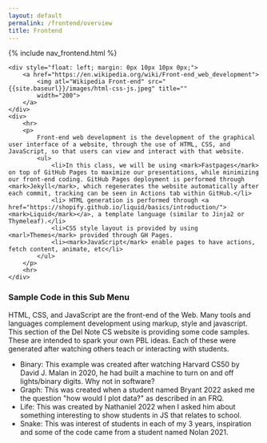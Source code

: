 ```yaml
---
layout: default
permalink: /frontend/overview
title: Frontend
---
```


{% include nav_frontend.html %}

<div>

    <div style="float: left; margin: 0px 10px 10px 0px;">
        <a href="https://en.wikipedia.org/wiki/Front-end_web_development">
            <img atl="Wikipedia Front-end" src="{{site.baseurl}}/images/html-css-js.jpeg" title=""
            width="200">
        </a>
    </div>
    <div>
        <hr>
        <p>
            Front-end web development is the development of the graphical user interface of a website, through the use of HTML, CSS, and JavaScript, so that users can view and interact with that website.  
            <ul>
                <li>In this class, we will be using <mark>Fastpages</mark> on top of GitHub Pages to maximize our presentations, while minimizing our front-end coding. GitHub Pages deployment is performed through <mark>Jekyll</mark>, which regenerates the website automatically after each commit, tracking can be seen in Actions tab within GitHub.</li>
                <li> HTML generation is performed through <a href="https://shopify.github.io/liquid/basics/introduction/"><mark>Liquid</mark></a>, a template language (similar to Jinja2 or Thymeleaf).</li>
                <li>CSS style layout is provided by using <marl>Themes</mark> provided through GH Pages.  
                <li><mark>JavaScript</mark> enable pages to have actions, fetch content, animate, etc</li> 
            </ul>
        </p>
        <hr>
    </div>

</div>


### Sample Code in this Sub Menu

HTML, CSS, and JavaScript are the front-end of the Web.  Many tools and languages complement development using markup, style and javascript.  This section of the Del Note CS website is providing some code samples.  These are intended to spark your own PBL ideas.  Each of these were generated after watching others teach or interacting with students.
- Binary: This example was created after watching Harvard CS50 by David J. Malan in 2020, he had built a machine to turn on and off lights/binary digits.  Why not in software?
- Graph: This was created when a student named Bryant 2022 asked me the question "how would I plot data?" as described in an FRQ.
- Life: This was created by Nathaniel 2022 when I asked him about something interesting to show students in JS that relates to school.
- Snake: This was interest of students in each of my 3 years, inspiration and some of the code came from a student named Nolan 2021.